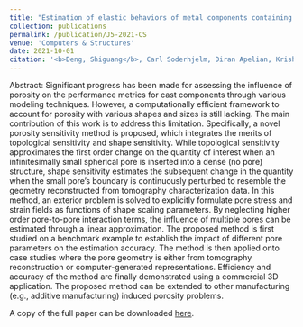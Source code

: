 ```yaml
---
title: "Estimation of elastic behaviors of metal components containing process induced porosity"
collection: publications
permalink: /publication/J5-2021-CS
venue: 'Computers & Structures'
date: 2021-10-01
citation: '<b>Deng, Shiguang</b>, Carl Soderhjelm, Diran Apelian, Krishnan Suresh. "Estimation of elastic behaviors of metal components containing process induced porosity." <i>Computers & Structures</i> 254 (2021): 1-23.' 
---
```

Abstract: Significant progress has been made for assessing the influence of porosity on the performance metrics for cast components through various modeling techniques. However, a computationally efficient framework to account for porosity with various shapes and sizes is still lacking. The main contribution of this work is to address this limitation. Specifically, a novel porosity sensitivity method is proposed, which integrates the merits of topological sensitivity and shape sensitivity. While topological sensitivity approximates the first order change on the quantity of interest when an infinitesimally small spherical pore is inserted into a dense (no pore) structure, shape sensitivity estimates the subsequent change in the quantity when the small pore’s boundary is continuously perturbed to resemble the geometry reconstructed from tomography characterization data. In this method, an exterior problem is solved to explicitly formulate pore stress and strain fields as functions of shape scaling parameters. By neglecting higher order pore-to-pore interaction terms, the influence of multiple pores can be estimated through a linear approximation. The proposed method is first studied on a benchmark example to establish the impact of different pore parameters on the estimation accuracy. The method is then applied onto case studies where the pore geometry is either from tomography reconstruction or computer-generated representations. Efficiency and accuracy of the method are finally demonstrated using a commercial 3D application. The proposed method can be extended to other manufacturing (e.g., additive manufacturing) induced porosity problems. 

A copy of the full paper can be downloaded [here](/files/J5-2021-CS.pdf).